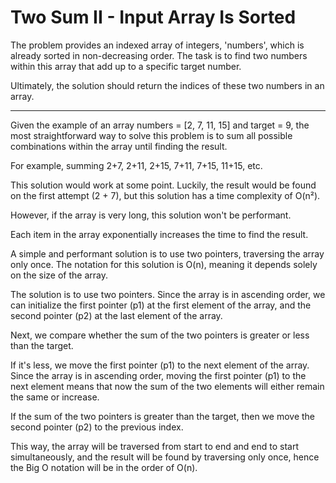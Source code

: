 # Two Sum II - Input Array Is Sorted

The problem provides an indexed array of integers, 'numbers', which is already sorted in non-decreasing order. The task is to find two numbers within this array that add up to a specific target number.

Ultimately, the solution should return the indices of these two numbers in an array.

---

Given the example of an array numbers = [2, 7, 11, 15] and target = 9, the most straightforward way to solve this problem is to sum all possible combinations within the array until finding the result.

For example, summing 2+7, 2+11, 2+15, 7+11, 7+15, 11+15, etc.

This solution would work at some point. Luckily, the result would be found on the first attempt (2 + 7), but this solution has a time complexity of O(n²).

However, if the array is very long, this solution won't be performant.

Each item in the array exponentially increases the time to find the result.

A simple and performant solution is to use two pointers, traversing the array only once. The notation for this solution is O(n), meaning it depends solely on the size of the array.

The solution is to use two pointers. Since the array is in ascending order, we can initialize the first pointer (p1) at the first element of the array, and the second pointer (p2) at the last element of the array.

Next, we compare whether the sum of the two pointers is greater or less than the target.

If it's less, we move the first pointer (p1) to the next element of the array. Since the array is in ascending order, moving the first pointer (p1) to the next element means that now the sum of the two elements will either remain the same or increase.

If the sum of the two pointers is greater than the target, then we move the second pointer (p2) to the previous index.

This way, the array will be traversed from start to end and end to start simultaneously, and the result will be found by traversing only once, hence the Big O notation will be in the order of O(n).
